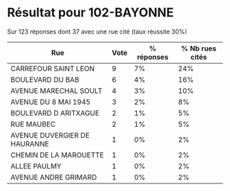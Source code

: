 # Résultat pour 102-BAYONNE

Sur 123 réponses dont 37 avec une rue cité (taux réussite 30%)

| Rue | Vote | % réponses | % Nb rues cités|
|-----|------|------------|----------------|
| CARREFOUR SAINT LEON | 9 | 7% | 24%|
| BOULEVARD DU BAB | 6 | 4% | 16%|
| AVENUE MARECHAL SOULT | 4 | 3% | 10%|
| AVENUE DU 8 MAI 1945 | 3 | 2% | 8%|
| BOULEVARD D ARITXAGUE | 2 | 1% | 5%|
| RUE MAUBEC | 2 | 1% | 5%|
| AVENUE DUVERGIER DE HAURANNE | 1 | 0% | 2%|
| CHEMIN DE LA MAROUETTE | 1 | 0% | 2%|
| ALLEE PAULMY | 1 | 0% | 2%|
| AVENUE ANDRE GRIMARD | 1 | 0% | 2%|
